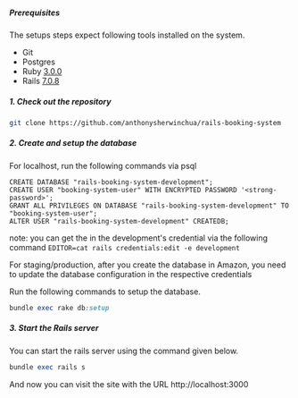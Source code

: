 ##### Prerequisites

The setups steps expect following tools installed on the system.

- Git
- Postgres
- Ruby [3.0.0](https://www.ruby-lang.org/en/news/2020/12/25/ruby-3-0-0-released/)
- Rails [7.0.8](https://rubyonrails.org/2023/9/9/Rails-7-0-8-has-been-released/)

##### 1. Check out the repository

```bash
git clone https://github.com/anthonysherwinchua/rails-booking-system
```

##### 2. Create and setup the database

For localhost, run the following commands via psql

```
CREATE DATABASE "rails-booking-system-development";
CREATE USER "booking-system-user" WITH ENCRYPTED PASSWORD '<strong-password>';
GRANT ALL PRIVILEGES ON DATABASE "rails-booking-system-development" TO "booking-system-user";
ALTER USER "rails-booking-system-development" CREATEDB;
```

note: you can get the <strong-password> in the development's credential via the following command
`EDITOR=cat rails credentials:edit -e development`

For staging/production, after you create the database in Amazon, you need to update the
database configuration in the respective credentials

Run the following commands to setup the database.

```ruby
bundle exec rake db:setup
```

##### 3. Start the Rails server

You can start the rails server using the command given below.

```ruby
bundle exec rails s
```

And now you can visit the site with the URL http://localhost:3000